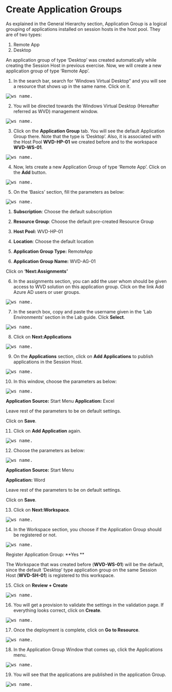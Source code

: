 # Create Application Groups 

As explained in the General Hierarchy section, Application Group is a logical grouping of applications installed on session hosts in the host pool. They are of two types: 

1. Remote App 
2. Desktop 

An application group of type ‘Desktop’ was created automatically while creating the Session Host in previous exercise. Now, we will create a new application group of type ‘Remote App’. 

1. In the search bar, search for ‘Windows Virtual Desktop” and you will see a resource that shows up in the same name. Click on it. 

<kbd>![ws name.](media/21.png)</kbd>


2. You will be directed towards the Windows Virtual Desktop (Hereafter referred as WVD) management window. 

<kbd>![ws name.](media/22.png)</kbd>


3. Click on the **Application Group** tab. You will see the default Application Group there. Note that the type is ‘Desktop’. Also, it is associated with the Host Pool **WVD-HP-01** we created before and to the workspace **WVD-WS-01**. 

<kbd>![ws name.](media/23.png)</kbd>


4. Now, lets create a new Application Group of type ‘Remote App’. Click on the **Add** button. 

<kbd>![ws name.](media/24.png)</kbd>


5. On the ‘Basics’ section, fill the parameters as below: 

<kbd>![ws name.](media/25.png)</kbd>


1) **Subscription**: Choose the default subscription

2) **Resource Group**: Choose the default pre-created Resource Group

3) **Host Pool:** WVD-HP-01 

4) **Location**:  Choose the default location

5) **Application Group Type:** RemoteApp 

6) **Application Group Name:** WVD-AG-01 

 

Click on **‘Next:Assignments’**

6. In the assignments section, you can add the user whom should be given access to WVD solution on this application group. Click on the link Add Azure AD users or user groups. 

<kbd>![ws name.](media/26.png)</kbd>


7. In the search box, copy and paste the username given in the ‘Lab Environments’ section in the Lab guide. Click **Select**. 

<kbd>![ws name.](media/27.png)</kbd>


8. Click on **Next:Applications** 

<kbd>![ws name.](media/28.png)</kbd>


9. On the **Applications** section, click on **Add Applications** to publish applications in the Session Host. 

<kbd>![ws name.](media/29.png)</kbd>


10. In this window, choose the parameters as below: 

<kbd>![ws name.](media/30.png)</kbd>


**Application Source:** Start Menu 
**Application:** Excel 

Leave rest of the parameters to be on default settings. 

Click on **Save**. 

11. Click on **Add Application** again. 

<kbd>![ws name.](media/31.png)</kbd>

12. Choose the parameters as below: 

<kbd>![ws name.](media/32.png)</kbd>

**Application Source:** Start Menu 

**Application:** Word 

Leave rest of the parameters to be on default settings. 

Click on **Save**. 

13. Click on **Next:Workspace**. 

<kbd>![ws name.](media/33.png)</kbd>

14. In the Workspace section, you choose if the Application Group should be registered or not.  

<kbd>![ws name.](media/34.png)</kbd>

Register Application Group: **Yes **

The Workspace that was created before (**WVD-WS-01**) will be the default, since the default ‘Desktop’ type application group on the same Session Host (**WVD-SH-01**) is registered to this workspace. 

15. Click on **Review + Create**

<kbd>![ws name.](media/35.png)</kbd>


16. You will get a provision to validate the settings in the validation page. If everything looks correct, click on **Create**. 

<kbd>![ws name.](media/36.png)</kbd>


17. Once the deployment is complete, click on **Go to Resource**. 

<kbd>![ws name.](media/37.png)</kbd>


18. In the Application Group Window that comes up, click the Applications menu. 

<kbd>![ws name.](media/38.png)</kbd>


19. You will see that the applications are published in the application Group. 

<kbd>![ws name.](media/39.png)</kbd>

